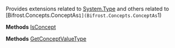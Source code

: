 Provides extensions related to [System.Type](System.Type) and others related to [Bifrost.Concepts.ConceptAs`1](Bifrost.Concepts.ConceptAs`1)

**Methods**
[IsConcept](Bifrost.Concepts.ConceptExtensions.IsConcept)


**Methods**
[GetConceptValueType](Bifrost.Concepts.ConceptExtensions.GetConceptValueType)
